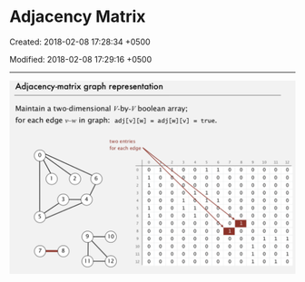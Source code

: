 # Adjacency Matrix

Created: 2018-02-08 17:28:34 +0500

Modified: 2018-02-08 17:29:16 +0500

---

![image](media/Adjacency-Matrix-image1.png)
